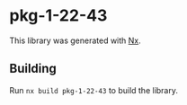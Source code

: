 # pkg-1-22-43

This library was generated with [Nx](https://nx.dev).

## Building

Run `nx build pkg-1-22-43` to build the library.
